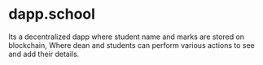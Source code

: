 # dapp.school
Its a decentralized dapp where student name and marks are stored on blockchain, Where dean and students can perform various actions to see and add their details.

    